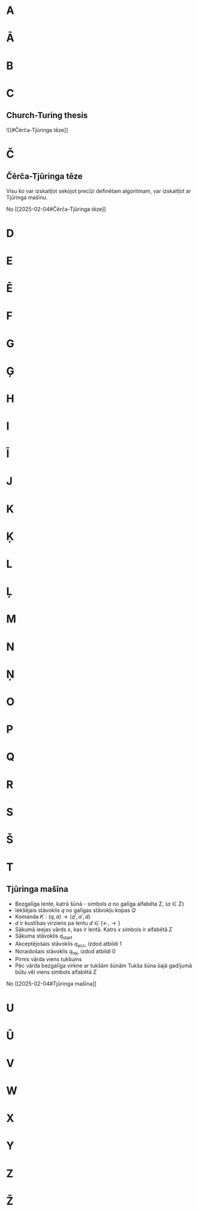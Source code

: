 # A

# Ā

# B

# C

## Church-Turing thesis
![[#Čērča-Tjūringa tēze]]

# Č

## Čērča-Tjūringa tēze

Visu ko var izskaitļot sekojot precīzi definētam algoritmam, var izskaitļot ar Tjūringa mašīnu.

No [[2025-02-04#Čērča-Tjūringa tēze]]

# D

# E

# Ē

# F

# G

# Ģ

# H

# I

# Ī

# J

# K

# Ķ

# L

# Ļ

# M

# N

# Ņ

# O

# P

# Q

# R

# S

# Š

# T

## Tjūringa mašīna
- Bezgalīga lente, katrā šūnā - simbols $a$ no galīga alfabēta $\Sigma$, ($a \in \Sigma$)
- Iekšējais stāvoklis $q$ no galīgas stāvokļu kopas $Q$
- Komanda $K : (q, a) \rightarrow (q', a', d)$
- $d$ ir kustības virziens pa lentu $d \in \{\leftarrow,\rightarrow\}$
- Sākumā ieejas vārds $x$, kas ir lentā. Katrs $x$ simbols ir alfabētā $\Sigma$
- Sākuma stāvoklis $q_{\text{start}}$
- Akceptējošais stāvoklis $q_\text{acc}$, izdod atbildi $1$
- Noraidošais stāvoklis $q_\text{rej}$, izdod atbildi $0$
- Pirms vārda viens tukšums
- Pēc vārda bezgalīga virkne ar tukšām šūnām
Tukša šūna šajā gadījumā būtu vēl viens simbols alfabētā $\Sigma$

No [[2025-02-04#Tjūringa mašīna]]
# U

# Ū

# V

# W

# X

# Y

# Z

# Ž
